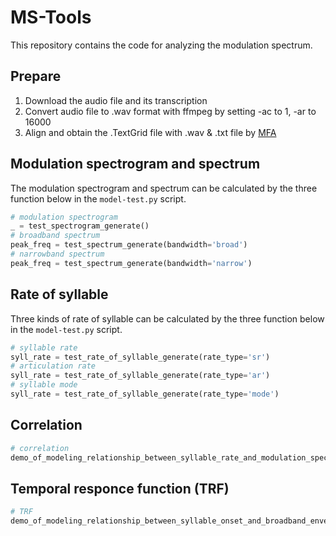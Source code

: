 # MS-Tools

This repository contains the code for analyzing the modulation spectrum.

## Prepare

1. Download the audio file and its transcription
2. Convert audio file to .wav format with ffmpeg by setting -ac to 1, -ar to 16000
3. Align and obtain the .TextGrid file with .wav & .txt file by [MFA](https://github.com/MontrealCorpusTools/Montreal-Forced-Aligner)

## Modulation spectrogram and spectrum

The modulation spectrogram and spectrum can be calculated by the three function below in the `model-test.py` script.

```python
# modulation spectrogram
_ = test_spectrogram_generate()
# broadband spectrum
peak_freq = test_spectrum_generate(bandwidth='broad')
# narrowband spectrum
peak_freq = test_spectrum_generate(bandwidth='narrow')
```

## Rate of syllable

Three kinds of rate of syllable can be calculated by the three function below in the `model-test.py` script.

```python
# syllable rate
syll_rate = test_rate_of_syllable_generate(rate_type='sr')
# articulation rate
syll_rate = test_rate_of_syllable_generate(rate_type='ar')
# syllable mode
syll_rate = test_rate_of_syllable_generate(rate_type='mode')
```

## Correlation

```python
# correlation
demo_of_modeling_relationship_between_syllable_rate_and_modulation_spectrum(data_path='./assets')
```

## Temporal responce function (TRF)

```python
# TRF
demo_of_modeling_relationship_between_syllable_onset_and_broadband_envelope(data_path='./assets')
```
